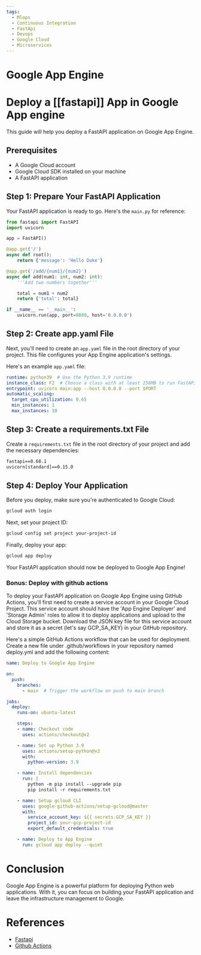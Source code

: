 ```yaml
---
tags:
  - Mlops
  - Continuous Integration
  - FastApi
  - Devops
  - Google Cloud
  - Microservices
---
```

# Google App Engine

# Deploy a [[fastapi]] App in Google App engine

This guide will help you deploy a FastAPI application on Google App Engine.

## Prerequisites

* A Google Cloud account
* Google Cloud SDK installed on your machine
* A FastAPI application

## Step 1: Prepare Your FastAPI Application

Your FastAPI application is ready to go. Here's the `main.py` for reference:

```python
from fastapi import FastAPI
import uvicorn

app = FastAPI()

@app.get('/')
async def root():
    return {'message': 'Hello Duke'}

@app.get('/add/{num1}/{num2}')
async def add(num1: int, num2: int):
    '''Add two numbers together'''

    total = num1 + num2
    return {'total': total}

if __name__ == '__main__':
    uvicorn.run(app, port=8080, host='0.0.0.0')
```

## Step 2: Create app.yaml File

Next, you'll need to create an `app.yaml` file in the root directory of your
 project. This file configures your App Engine application's settings.

Here's an example `app.yaml` file:

```yaml
runtime: python39  # Use the Python 3.9 runtime
instance_class: F2  # Choose a class with at least 256MB to run FastAPI and Uvicorn
entrypoint: uvicorn main:app --host 0.0.0.0 --port $PORT
automatic_scaling:
  target_cpu_utilization: 0.65
  min_instances: 1
  max_instances: 10
```

## Step 3: Create a requirements.txt File

Create a `requirements.txt` file in the root directory of your project and add
 the necessary dependencies:

```txt
fastapi==0.68.1
uvicorn[standard]==0.15.0
```

## Step 4: Deploy Your Application

Before you deploy, make sure you're authenticated to Google Cloud:

```bash
gcloud auth login
```

Next, set your project ID:

```bash
gcloud config set project your-project-id
```

Finally, deploy your app:

```bash
gcloud app deploy
```

Your FastAPI application should now be deployed to Google App Engine!

### Bonus: Deploy with github actions

To deploy your FastAPI application on Google App Engine using GitHub Actions,
 you'll first need to create a service account in your Google Cloud Project.
  This service account should have the 'App Engine Deployer' and 'Storage
   Admin' roles to allow it to deploy applications and upload to the Cloud
    Storage bucket. Download the JSON key file for this service account and
     store it as a secret (let's say GCP_SA_KEY) in your GitHub repository.

Here's a simple GitHub Actions workflow that can be used for deployment. Create
 a new file under .github/workflows in your repository named deploy.yml and add
  the following content:

```yaml
name: Deploy to Google App Engine

on:
  push:
    branches:
      - main  # Trigger the workflow on push to main branch

jobs:
  deploy:
    runs-on: ubuntu-latest

    steps:
    - name: Checkout code
      uses: actions/checkout@v2

    - name: Set up Python 3.9
      uses: actions/setup-python@v2
      with:
        python-version: 3.9

    - name: Install dependencies
      run: |
        python -m pip install --upgrade pip
        pip install -r requirements.txt

    - name: Setup gcloud CLI
      uses: google-github-actions/setup-gcloud@master
      with:
        service_account_key: ${{ secrets.GCP_SA_KEY }}
        project_id: your-gcp-project-id
        export_default_credentials: true

    - name: Deploy to App Engine
      run: gcloud app deploy --quiet
```

# Conclusion

Google App Engine is a powerful platform for deploying Python web applications.
 With it, you can focus on building your FastAPI application and leave the
 infrastructure management to Google.

# References

* [Fastapi](../../python/apis/fastapi.md)
* [Github Actions](../../mlops/tools/github_actions.md)
